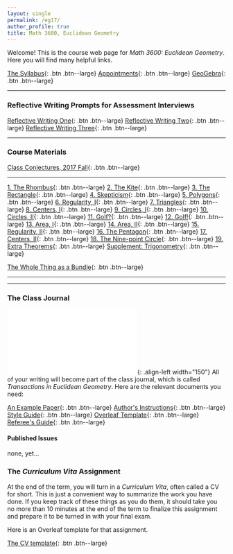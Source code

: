 ```yaml
---
layout: single
permalink: /eg17/
author_profile: true
title: Math 3600, Euclidean Geometry
---
```


Welcome! This is the course web page for _Math 3600: Euclidean Geometry_. Here
you will find many helpful links.

[The Syllabus](){: .btn .btn--large}
[Appointments](https://theronhitchman.youcanbook.me/){: .btn .btn--large}
[GeoGebra](https://www.geogebra.org/){: .btn .btn--large}

----
### Reflective Writing Prompts for Assessment Interviews

[Reflective Writing One](https://drive.google.com/open?id=1JTkyaEFuoZ-ct7Rw8PjgGjz6gv7PGLXBrOq6I1AoA6k){: .btn .btn--large}
[Reflective Writing Two](https://drive.google.com/open?id=13tkQjZ7WPnq_0BR17oEpxcN-BRl56Hyn6b3lnUAkHKo){: .btn .btn--large}
[Reflective Writing Three](https://drive.google.com/open?id=1qBu2VKXzNPXE-NYUyvRU3sJ28OEAn7mS9Iab-D-aOWk){: .btn .btn--large}

---

### Course Materials

[Class Conjectures, 2017 Fall](https://drive.google.com/open?id=10NYDO3GA4ZZdnBtY118Ao_x368racZWA-_-ijq9VL90){: .btn .btn--large}

----

[1. The Rhombus](https://drive.google.com/open?id=0B2t6ivhRzD_FQ21xU0VuenFJRUU){: .btn .btn--large}
[2. The Kite](https://drive.google.com/open?id=0B2t6ivhRzD_FZVRWVVBsUkpNRmM){: .btn .btn--large}
[3. The Rectangle](https://drive.google.com/open?id=0B2t6ivhRzD_FSVJBSWJtSE16NVk){: .btn .btn--large}
[4. Skepticism](https://drive.google.com/open?id=0B2t6ivhRzD_FX09yRjZweTNVeTg){: .btn .btn--large}
[5. Polygons](https://drive.google.com/open?id=0B2t6ivhRzD_FRzNQT09FZlBDZVE){: .btn .btn--large}
[6. Regularity, I](https://drive.google.com/open?id=0B2t6ivhRzD_FV21iUkpyTDEydFk){: .btn .btn--large}
[7. Triangles](https://drive.google.com/open?id=0B2t6ivhRzD_FQVlYb2dRU0FoR00){: .btn .btn--large}
[8. Centers, I](https://drive.google.com/open?id=0B2t6ivhRzD_FZXBuT3YtaXY2V0U){: .btn .btn--large}
[9. Circles, I](https://drive.google.com/open?id=0B2t6ivhRzD_FazVBNUhMZ3VGMDg){: .btn .btn--large}
[10. Circles, II](https://drive.google.com/open?id=0B2t6ivhRzD_FbTdYMTVUMWZvQWc){: .btn .btn--large}
[11. Golf?](https://drive.google.com/open?id=0B2t6ivhRzD_FeEU2TVFrRGxLN2s){: .btn .btn--large}
[12. Golf!](https://drive.google.com/open?id=0B2t6ivhRzD_FQW04VWZYM0gwNDg){: .btn .btn--large}
[13. Area, I](https://drive.google.com/open?id=0B2t6ivhRzD_Fa3hCVWc2Z0FIYWM){: .btn .btn--large}
[14. Area, II](https://drive.google.com/open?id=0B2t6ivhRzD_FR1JCb2c4Rl8wZlE){: .btn .btn--large}
[15. Regularity, II](https://drive.google.com/open?id=0B2t6ivhRzD_FUVg1bTVyTG5PQ0U){: .btn .btn--large}
[16. The Pentagon](https://drive.google.com/open?id=0B2t6ivhRzD_FX1ZqdTZLM3p3UDg){: .btn .btn--large}
[17. Centers, II](https://drive.google.com/open?id=0B2t6ivhRzD_FVm5nY1lKeU0yVFE){: .btn .btn--large}
[18. The Nine-point Circle](https://drive.google.com/open?id=0B2t6ivhRzD_FRjZFVlJHOGFKLUU){: .btn .btn--large}
[19. Extra Theorems](https://drive.google.com/open?id=0B2t6ivhRzD_FZkFyNWk4cWViVms){: .btn .btn--large}
[Supplement: Trigonometry](https://drive.google.com/open?id=0B2t6ivhRzD_FRF9BR1VoUnU1a2M){: .btn .btn--large}

[The Whole Thing as a Bundle](https://drive.google.com/open?id=0B2t6ivhRzD_FUVl4dDBsYURXeFU){: .btn .btn--large}

----
----

### The Class Journal

![TEG cover]({{site.url}}{{site.baseurl}}/assets/images/TEG-cover.pdf){: .align-left width="150"}
All of your writing will become part of the class journal, which is called
_Transactions in Euclidean Geometry_. Here are the relevant documents you need:

[An Example Paper](https://drive.google.com/open?id=0B2t6ivhRzD_FRGJOOHktQXdlbEk){: .btn .btn--large}
[Author's Instructions](https://docs.google.com/document/d/1p8z158AbTrnvoTDFSlwQulJj_kRKxVG5KyuuJ86EqRg/edit?usp=sharing){: .btn .btn--large}
[Style Guide](https://docs.google.com/document/d/1222PV9c95asJXPizmXdP9DWljVPWp6lFBzPALHyudIk/edit?usp=sharing){: .btn .btn--large}
[Overleaf Template](https://www.overleaf.com/docs?snip_uri=https%3A%2F%2Fwww.overleaf.com%2F2164726xmrgzf#%2F5521377&splash=none){: .btn .btn--large}
[Referee's Guide](https://docs.google.com/document/d/1LfKEUgXEbIg6RJSp3QJyTC7RHfFnMQvkzIrVImhAqAA/edit?usp=sharing){: .btn .btn--large}

#### Published Issues

none, yet...

### The _Curriculum Vita_ Assignment

At the end of the term, you will turn in a _Curriculum Vita_, often called a CV for short. This is just a convenient way to summarize the work you have done. If you keep track of these things as you do them, it should take you no more than 10 minutes at the end of the term to finalize this assignment and prepare it to be turned in with your final exam.

Here is an Overleaf template for that assignment.

[The CV template](#){: .btn .btn--large}
